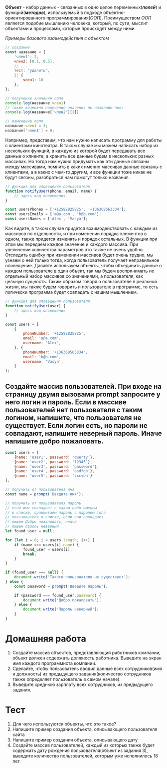 **Объект** - набор данных - связанных в одно целое переменных(***полей***) и функций(***методов***), используемый в подходе объектно-ориентированного программирования(*ООП*). Преимуществом *ООП* является подобие мышлению человека, который, по сути, мыслит объектами и процессами, которые происходят между ними. 

*Примеры базового взаимодействия с объектом*
```js
// создание
const название = {
	'член1': 2,
	член2: [0.1, 0.5],
	// ...
	тест: "удалить",
	2: {
		член1: 10
	},
};

// получение значения поля
console.log(название.член1)
// также возможно получение значения по названию поля
console.log(название['член2'][1])

// изменение поля
название.член1 = 3;
название['член1'] = 0;
```

Например, представим, что нам нужно написать программу для работы с клиентами кинотеатра. В таком случае мы можем написать набор из нескольких функций, в каждую из которой будет передавать все данные о клиенте, а хранить все данные будем в нескольких разных массивах. Но тогда нам нужно придумать как эти данные связаны между массивами, помнить в каких именно массивах данные связаны с клиентами, а в каких с чем-то другим, и все функции тоже никак не будут связны, разобраться нам помогут только названия.
```js
// функция для оповещения пользователя
function notifyUser(phone, email, name) {
	// здесь код оповещения
}

const usersPhones = ['+12582825825', '+136368563334'];
const usersEmails = ['a@a.com', 'b@b.com'];
const usersNames = ['Alex', 'Vasya'];
```
Как видите, в таком случае придется взаимодействовать с каждым из массивов по отдельности, и при изменении порядка элементов в одном, также придется изменять и порядок остальных. В функции при этом мы передаем каждое значение и каждого массива. При увеличении количества параметров это также не очень удобно. Отследить ошибку при изменении массивов будет очень трудно, мы узнаем о ней только тогда, когда пользователь получает неправильное оповещение. 
Давайте используем объекты, чтобы объединить данные о каждом пользователе в один объект, так мы будем воспринимать не отдельный набор массивов со значениями, а пользователя, как цельную сущность. Таким образом говоря о пользователе в реальной жизни, мы также будем говорить и пользователе в программе, то есть логически программа будет совпадать с нашим мышлением.
```js
// функция для оповещения пользователя
function notifyUser(user) {
	// здесь код оповещения
}

const users = [
	{
		phoneNumber: '+12582825825',
		email: 'a@a.com',
		username: 'Alex',
	}, {
		phoneNumber: '+136368563334',
		email: 'b@b.com',
		username: 'Vasya',
	}
]; 
```
## Создайте массив пользователей. При входе на страницу двумя вызовами prompt запросите у него логин и пароль. Если в массиве пользователей нет пользователя с таким логином, напишите, что пользователя не существует. Если логин есть, но пароли не совпадают, напишите неверный пароль. Иначе напишите добро пожаловать.
```js
const users = [
    {name: 'user1', password: 'qwerty'},
    {name: 'user2', password: '12345'},
    {name: 'user3', password: 'password'},
    {name: 'user4', password: 'asdfgh'},
    {name: 'user5', password: 'zxcvbn'}
];

// получить от пользователя имя
const name = prompt('Введите имя');

// получить от пользователя пароль
// если имя совпадает с каким-либо именем
// в списке, сравниваем пароль с паролем того
// пользователя в списке, если они совпадают
// пишем Добро пожаловать, иначе
// пишем пароль неверный
let found_user = null;

for (let i = 0; i < users.length; i++) {
    if (name === users[i].name) {
        found_user = users[i];
        break;
    }
}

if (found_user === null) {
    document.write('Такого пользователя не существует');
} else {
    const password = prompt('Введите пароль');

    if (password === found_user.password) {
        document.write('Добро пожаловать');
    } else {
        document.write('Пароль неверный');
    }
}
```

# Домашняя работа

1. Создайте массив объектов, представляющий работников компании, объект должен содержать должность работника. Выведите на экран имя каждого программиста компании.
2. Сделайте, чтобы пользователь вводил данные всех сотрудников(имя и должность) из предыдущего задания(количество сотрудников также определяет пользователь в самом начале).
3. Выведите среднюю зарплату всех сотрудников, из предыдущего задания.
# Тест

1. Для чего используются объекты, что это такое?
2. Напишите пример создания объекта, описывающего пользователя сайта
3. Напишите пример создания объекта, описывающего дату
4. Создайте массив пользователей, каждый из которых также будет содержать дату рождения пользователя(объект из задания 3), выведите количество пользователей, которым уже исполнилось 18 лет.